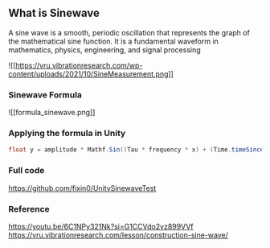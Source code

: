 
## What is Sinewave

A sine wave is a smooth, periodic oscillation that represents the graph of the mathematical sine function. It is a fundamental waveform in mathematics, physics, engineering, and signal processing

![[https://vru.vibrationresearch.com/wp-content/uploads/2021/10/SineMeasurement.png]]
### Sinewave Formula
![[formula_sinewave.png]]

### Applying the formula in Unity 

````csharp
float y = amplitude * Mathf.Sin((Tau * frequency * x) + (Time.timeSinceLevelLoad * speed)); // Formula 
````

### Full code

https://github.com/fixin0/UnitySinewaveTest



### Reference

https://youtu.be/6C1NPy321Nk?si=G1CCVdo2yz899VVf
https://vru.vibrationresearch.com/lesson/construction-sine-wave/

